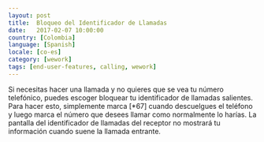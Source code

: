 ```yaml
---
layout: post
title:  Bloqueo del Identificador de Llamadas
date:   2017-02-07 10:00:00
country: [Colombia]
language: [Spanish]
locale: [co-es]
category: [wework]
tags: [end-user-features, calling, wework]
---
```


Si necesitas hacer una llamada y no quieres que se vea tu número telefónico, puedes escoger bloquear tu identificador de llamadas salientes. Para hacer esto, simplemente marca [*67] cuando descuelgues el teléfono y luego marca el número que desees llamar como normalmente lo harías. La pantalla del identificador de llamadas del receptor no mostrará tu información cuando suene la llamada entrante.
